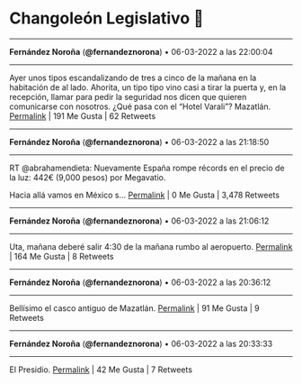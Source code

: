 # Changoleón Legislativo 🙈
*****
**Fernández Noroña** (**@fernandeznorona**) • 06-03-2022 a las 22:00:04
*****
Ayer unos tipos escandalizando de tres a cinco de la mañana en la habitación de al lado. Ahorita, un tipo tipo vino casi a tirar la puerta y, en la recepción, llamar para pedir la seguridad nos dicen que quieren comunicarse con nosotros. ¿Qué pasa con el “Hotel Varali”? Mazatlán.
[Permalink](https://twitter.com/fernandeznorona/status/1500712869461049345) | 191 Me Gusta | 62 Retweets
*****
**Fernández Noroña** (**@fernandeznorona**) • 06-03-2022 a las 21:18:50
*****
RT @abrahamendieta: Nuevamente España rompe récords en el precio de la luz: 442€ (9,000 pesos) por Megavatio.


Hacia allá vamos en México s…
[Permalink](https://twitter.com/fernandeznorona/status/1500702490378977282) | 0 Me Gusta | 3,478 Retweets
*****
**Fernández Noroña** (**@fernandeznorona**) • 06-03-2022 a las 21:06:12
*****
Uta, mañana deberé salir 4:30 de la mañana rumbo al aeropuerto.
[Permalink](https://twitter.com/fernandeznorona/status/1500699313009090560) | 164 Me Gusta | 8 Retweets
*****
**Fernández Noroña** (**@fernandeznorona**) • 06-03-2022 a las 20:36:12
*****
Bellísimo el casco antiguo de Mazatlán.
[Permalink](https://twitter.com/fernandeznorona/status/1500691761986883593) | 91 Me Gusta | 9 Retweets
*****
**Fernández Noroña** (**@fernandeznorona**) • 06-03-2022 a las 20:33:33
*****
El Presidio.
[Permalink](https://twitter.com/fernandeznorona/status/1500691095667109890) | 42 Me Gusta | 7 Retweets